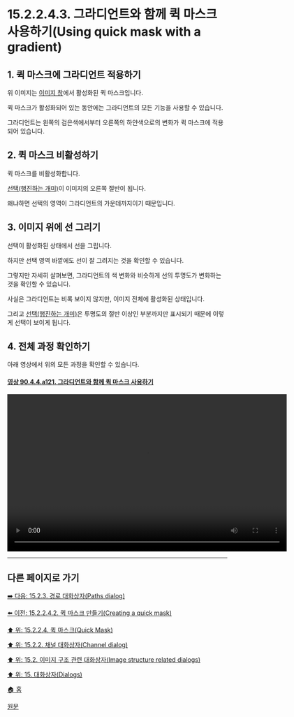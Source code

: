 # 15.2.2.4.3. 그라디언트와 함께 퀵 마스크 사용하기(Using quick mask with a gradient)

<a id="15-02-02-04-03-s1"></a>

## 1. 퀵 마스크에 그라디언트 적용하기
위 이미지는 [이미지 창](./03-02-04-00-image_window.md)에서 활성화된 퀵 마스크입니다.

퀵 마스크가 활성화되어 있는 동안에는 그라디언트의 모든 기능을 사용할 수 있습니다.

그라디언트는 왼쪽의 검은색에서부터 오른쪽의 하얀색으로의 변화가 퀵 마스크에 적용되어 있습니다.

<a id="15-02-02-04-03-s2"></a>

## 2. 퀵 마스크 비활성하기
퀵 마스크를 비활성화합니다.

[선택(행진하는 개미)](./19-glossaryx-marching_ants.md)이 이미지의 오른쪽 절반이 됩니다.

왜냐하면 선택의 영역이 그라디언트의 가운데까지이기 때문입니다.

<a id="15-02-02-04-03-s3"></a>

## 3. 이미지 위에 선 그리기
선택이 활성화된 상태에서 선을 그립니다.

하지만 선택 영역 바깥에도 선이 잘 그려지는 것을 확인할 수 있습니다.

그렇지만 자세히 살펴보면, 그라디언트의 색 변화와 비슷하게 선의 투명도가 변화하는 것을 확인할 수 있습니다.

사실은 그라디언트는 비록 보이지 않지만, 이미지 전체에 활성화된 상태입니다.

그리고 [선택(행진하는 개미)](./19-glossaryx-marching_ants.md)은 투명도의 절반 이상인 부분까지만 표시되기 때문에 이렇게 선택이 보이게 됩니다.

## 4. 전체 과정 확인하기
아래 영상에서 위의 모든 과정을 확인할 수 있습니다.

<a id="90-04-04-a121"></a>

#### [영상 90.4.4.a121. 그라디언트와 함께 퀵 마스크 사용하기](./90-04-04-channels.md#90-04-04-a121)
<video controls="controls" width="640" height="360" src="https://github.com/wonder13662/gimp/assets/15767104/0213d127-9f99-4600-96c2-7568f4849145"></video>

***

## 다른 페이지로 가기

[➡️ 다음: 15.2.3. 경로 대화상자(Paths dialog)](./15-02-03-paths-dialog.md)

[⬅️ 이전: 15.2.2.4.2. 퀵 마스크 만들기(Creating a quick mask)](./15-02-02-04-02-creating_a_quick_mask.md)

[⬆️ 위: 15.2.2.4. 퀵 마스크(Quick Mask)](./15-02-02-04-00-quick_mask.md)

[⬆️ 위: 15.2.2. 채널 대화상자(Channel dialog)](./15-02-02-00-channel_dialog.md)

[⬆️ 위: 15.2. 이미지 구조 관련 대화상자(Image structure related dialogs)](./15-02-00-image-structure-related-dialogs.md)

[⬆️ 위: 15. 대화상자(Dialogs)](./15-00-dialogs.md)

[🏠 홈](./00-home.md)

[원문](https://docs.gimp.org/2.10/ko/gimp-channel-dialog.html#idm18204)